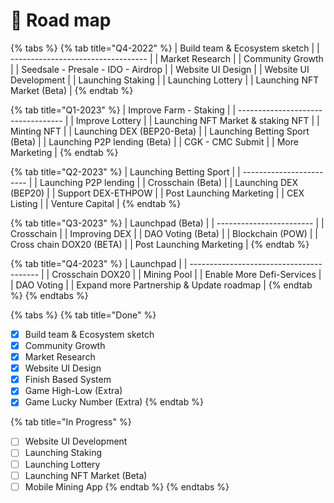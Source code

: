 # 👷 Road map

{% tabs %}
{% tab title="Q4-2022" %}
| Build team & Ecosystem sketch      |
| ---------------------------------- |
| Market Research                    |
| Community Growth                   |
| Seedsale - Presale - IDO - Airdrop |
| Website UI Design                  |
| Website UI Development             |
| Launching Staking                  |
| Launching Lottery                  |
| Launching NFT Market (Beta)        |
{% endtab %}

{% tab title="Q1-2023" %}
| Improve Farm - Staking             |
| ---------------------------------- |
| Improve Lottery                    |
| Launching NFT Market & staking NFT |
| Minting NFT                        |
| Launching DEX (BEP20-Beta)         |
| Launching Betting Sport (Beta)     |
| Launching P2P lending (Beta)       |
| CGK - CMC Submit                   |
| More Marketing                     |
{% endtab %}

{% tab title="Q2-2023" %}
| Launching Betting Sport  |
| ------------------------ |
| Launching P2P lending    |
| Crosschain (Beta)        |
| Launching DEX (BEP20)    |
| Support DEX-ETHPOW       |
| Post Launching Marketing |
| CEX Listing              |
| Venture Capital          |
{% endtab %}

{% tab title="Q3-2023" %}
| Launchpad (Beta)         |
| ------------------------ |
| Crosschain               |
| Improving DEX            |
| DAO Voting (Beta)        |
| Blockchain (POW)         |
| Cross chain DOX20 (BETA) |
| Post Launching Marketing |
{% endtab %}

{% tab title="Q4-2023" %}
| Launchpad                                |
| ---------------------------------------- |
| Crosschain DOX20                         |
| Mining Pool                              |
| Enable More Defi-Services                |
| DAO Voting                               |
| Expand more Partnership & Update roadmap |
{% endtab %}
{% endtabs %}

{% tabs %}
{% tab title="Done" %}
* [x] Build team & Ecosystem sketch
* [x] Community Growth
* [x] Market Research
* [x] Website UI Design
* [x] Finish Based System
* [x] Game High-Low (Extra)
* [x] Game Lucky Number (Extra)
{% endtab %}

{% tab title="In Progress" %}
* [ ] Website UI Development
* [ ] Launching Staking
* [ ] Launching Lottery
* [ ] Launching NFT Market (Beta)
* [ ] Mobile Mining App
{% endtab %}
{% endtabs %}
